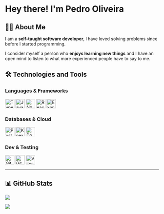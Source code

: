 # Hey there! I'm Pedro Oliveira
## 👨‍💻 About Me

I am a **self-taught software developer**, I have loved solving problems since before I started programming.

I consider myself a person who **enjoys learning new things** and I have an open mind to listen to what more experienced people have to say to me.

## 🛠️ Technologies and Tools

### **Languages & Frameworks**
<p>
  <img title="TypeScript" alt="TypeScript" width="30px" src="https://raw.githubusercontent.com/marwin1991/profile-technology-icons/refs/heads/main/icons/typescript.png" />
  <img title="JavaScript" alt="JavaScript" width="30px" src="https://raw.githubusercontent.com/marwin1991/profile-technology-icons/refs/heads/main/icons/javascript.png" />
  <img title="Node.js" alt="Node.js" width="30px" src="https://raw.githubusercontent.com/marwin1991/profile-technology-icons/refs/heads/main/icons/node_js.png" />
  <img title="React" alt="React" width="30px" src="https://raw.githubusercontent.com/marwin1991/profile-technology-icons/refs/heads/main/icons/react.png" />
  <img title="Express.js" alt="Express.js" width="30px" src="https://raw.githubusercontent.com/marwin1991/profile-technology-icons/refs/heads/main/icons/express.png" />
</p>

### **Databases & Cloud**
<p>
  <img title="PostgreSQL" alt="PostgreSQL" width="30px" src="https://raw.githubusercontent.com/marwin1991/profile-technology-icons/refs/heads/main/icons/postgresql.png" />
  <img title="Knex" alt="Knex" width="30px" src="https://icon.icepanel.io/Technology/svg/Knex.js.svg" />
  <img title="Docker" alt="Docker" width="30px" src="https://raw.githubusercontent.com/marwin1991/profile-technology-icons/refs/heads/main/icons/docker.png" />
</p>

### **Dev & Testing**
<p>
  <img title="Git" alt="Git" width="30px" src="https://raw.githubusercontent.com/marwin1991/profile-technology-icons/refs/heads/main/icons/git.png" />
  <img title="GitHub" alt="GitHub" width="30px" src="https://raw.githubusercontent.com/marwin1991/profile-technology-icons/refs/heads/main/icons/github.png" />
  <img title="Vitest" alt="Vitest" width="30px" src="https://cdn.jsdelivr.net/gh/devicons/devicon/icons/vitest/vitest-plain.svg" />

</p>

---

## 📊 GitHub Stats

<p>
  <img align="center" src="https://github-readme-stats.vercel.app/api?username=pedrogagodev&theme=tokyonight&hide_border=false&include_all_commits=false&count_private=true" />
</p>
<p>
  <img align="center" src="https://github-readme-stats.vercel.app/api/top-langs/?username=pedrogagodev&theme=tokyonight&hide_border=false&include_all_commits=false&count_private=true&layout=compact" />
</p>
